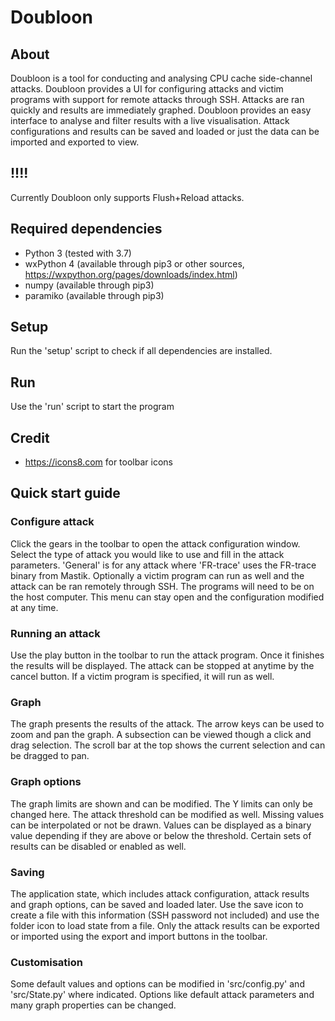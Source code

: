 # Doubloon
 

## About
Doubloon is a tool for conducting and analysing CPU cache side-channel attacks. Doubloon provides a UI for configuring attacks and victim programs with support for remote attacks through SSH. Attacks are ran quickly and results are immediately graphed. Doubloon provides an easy interface to analyse and filter results with a live visualisation. Attack configurations and results can be saved and loaded or just the data can be imported and exported to view.

## !!!!
Currently Doubloon only supports Flush+Reload attacks.


## Required dependencies
- Python 3 (tested with 3.7)
- wxPython 4 (available through pip3 or other sources, https://wxpython.org/pages/downloads/index.html)
- numpy (available through pip3)
- paramiko (available through pip3)


## Setup
Run the 'setup' script to check if all dependencies are installed.


## Run
Use the 'run' script to start the program


## Credit
- https://icons8.com for toolbar icons 


## Quick start guide

### Configure attack
Click the gears in the toolbar to open the attack configuration window. Select the type of attack you would like to use and fill in the attack parameters. 'General' is for any attack where 'FR-trace' uses the FR-trace binary from Mastik. Optionally a victim program can run as well and the attack can be ran remotely through SSH. The programs will need to be on the host computer. This menu can stay open and the configuration modified at any time.

### Running an attack
Use the play button in the toolbar to run the attack program. Once it finishes the results will be displayed. The attack can be stopped at anytime by the cancel button. If a victim program is specified, it will run as well.

### Graph
The graph presents the results of the attack. The arrow keys can be used to zoom and pan the graph. A subsection can be viewed though a click and drag selection. The scroll bar at the top shows the current selection and can be dragged to pan. 

### Graph options
The graph limits are shown and can be modified. The Y limits can only be changed here. The attack threshold can be modified as well. Missing values can be interpolated or not be drawn. Values can be displayed as a binary value depending if they are above or below the threshold. Certain sets of results can be disabled or enabled as well.

### Saving
The application state, which includes attack configuration, attack results and graph options, can be saved and loaded later. Use the save icon to create a file with this information (SSH password not included) and use the folder icon to load state from a file. Only the attack results can be exported or imported using the export and import buttons in the toolbar.

### Customisation
Some default values and options can be modified in 'src/config.py' and 'src/State.py' where indicated. Options like default attack parameters and many graph properties can be changed.

